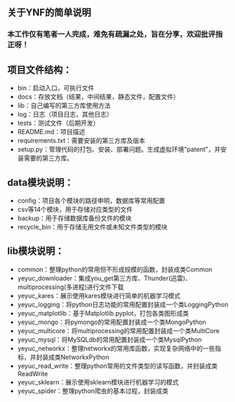 ## 关于YNF的简单说明
### 本工作仅有笔者一人完成，难免有疏漏之处，旨在分享，欢迎批评指正呀！

## 项目文件结构：

* bin：启动入口，可执行文件
* docs：存放文档（结果，中间结果，静态文件，配置文件）
* lib：自己编写的第三方库使用方法
* log：日志（项目日志，其他日志）
* tests：测试文件（后期开发）
* README.md：项目描述
* requirements.txt：需要安装的第三方库及版本
* setup.py：管理代码的打包、安装、部署问题。生成虚拟环境"patent"，并安装需要的第三方库。

## data模块说明：

* config：项目各个模块的路径申明，数据库等常用配置
* csv等14个模块，用于存储对应类型的文件
* backup：用于存储数据库备份文件的模块
* recycle_bin：用于存储无用文件或未知文件类型的模块

## lib模块说明：

* common：整理python的常用但不形成规模的函数，封装成类Common
* yeyuc_downloader：集成you_get第三方库、Thunder(迅雷)、multiprocessing(多进程)进行文件下载
* yeyuc_kares：展示使用kares模块进行简单的机器学习模式
* yeyuc_logging：将python日志功能的常用配置封装成一个类LoggingPython
* yeyuc_matplotlib：基于Matplotlib.pyplot，打包各类图形成类
* yeyuc_mongo：将pymongo的常用配置封装成一个类MongoPython
* yeyuc_multicore：将multiprocessing的常用配置封装成一个类MultiCore
* yeyuc_mysql：将MySQLdb的常用配置封装成一个类MysqlPython
* yeyuc_networkx：整理networkx的常用库函数，实现复杂网络中的一些指标，并封装成类NetworkxPython
* yeyuc_read_write：整理python常用的文件类型的读写函数，并封装成类ReadWrite
* yeyuc_sklearn：展示使用sklearn模块进行机器学习的模式
* yeyuc_spider：整理python爬虫的基本过程，封装成类
